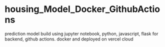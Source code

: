 # housing_Model_Docker_GithubActions
prediction model build using jupyter notebook, python, javascript, flask for backend, github actions. docker and deployed on vercel cloud
